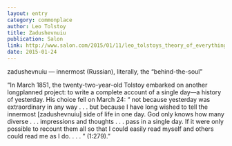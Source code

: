```yaml
---
layout: entry
category: commonplace
author: Leo Tolstoy
title: Zadushevnuiu
publication: Salon
link: http://www.salon.com/2015/01/11/leo_tolstoys_theory_of_everything/
date: 2015-01-24
---
```


zadushevnuiu — innermost (Russian), literally, the “behind-the-soul”


“In March 1851, the twenty-two-year-old Tolstoy embarked on another longplanned project: to write a complete account of a single day—a history of yesterday. His choice fell on March 24: “ not because yesterday was extraordinary in any way . . . but because I have long wished to tell the innermost [zadushevnuiu] side of life in one day. God only knows how many diverse . . . impressions and thoughts . . . pass in a single day. If it were only possible to recount them all so that I could easily read myself and others could read me as I do. . . . ” (1:279).”